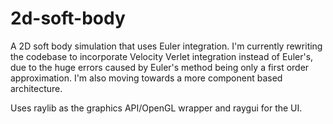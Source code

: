 # 2d-soft-body
A 2D soft body simulation that uses Euler integration. I'm currently rewriting the codebase to incorporate Velocity Verlet integration instead of Euler's, due to the huge errors caused by Euler's method being only a first order approximation. I'm also moving towards a more component based architecture.

Uses raylib as the graphics API/OpenGL wrapper and raygui for the UI.
